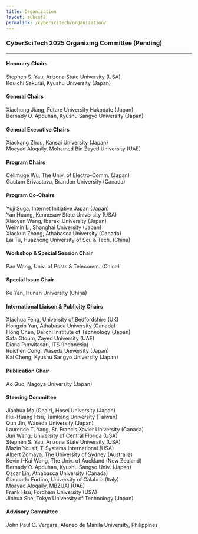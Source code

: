 ```yaml
---
title: Organization
layout: subcst2
permalink: /cyberscitech/organization/
---
```



<h3>CyberSciTech 2025 Organizing Committee (Pending)</h3>
<hr/>

<h4> Honorary Chairs</h4>
Stephen S. Yau, Arizona State University (USA)<br>
Kouichi Sakurai, Kyushu University (Japan)

<h4>General Chairs</h4>
Xiaohong Jiang, Future University Hakodate (Japan)<br>
Bernady O. Apduhan, Kyushu Sangyo University (Japan)

<h4>General Executive Chairs</h4>
Xiaokang Zhou, Kansai University (Japan)<br>
Moayad Aloqaily, Mohamed Bin Zayed University (UAE)

<h4>Program Chairs</h4>
Celimuge Wu, The Univ. of Electro-Comm. (Japan)<br>
Gautam Srivastava, Brandon University (Canada)

<h4>Program Co-Chairs</h4>
Yuji Suga, Internet Initiative Japan (Japan)<br>
Yan Huang, Kennesaw State University (USA)<br>
Xiaoyan Wang, Ibaraki University (Japan)<br>
Weimin Li, Shanghai University (Japan)<br>
Xiaokun Zhang, Athabasca University (Canada)<br>
Lai Tu, Huazhong University of Sci. & Tech. (China)

<h4>Workshop & Special Session Chair</h4>
Pan Wang, Univ. of Posts & Telecomm. (China)

<h4>Special Issue Chair</h4>
Ke Yan, Hunan University (China)

<h4>International Liaison & Publicity Chairs</h4>
Xiaohua Feng, University of Bedfordshire (UK)<br>
Hongxin Yan, Athabasca University (Canada)<br>
Hong Chen, Daiichi Institute of Technology (Japan)<br>
Safa Otoum, Zayed University (UAE)<br>
Diana Purwitasari, ITS (Indonesia)<br>
Ruichen Cong, Waseda University (Japan)<br>
Kai Cheng, Kyushu Sangyo University (Japan)

<h4> Publication Chair </h4>
Ao Guo, Nagoya University (Japan)

<h4>Steering Committee</h4>
Jianhua Ma (Chair), Hosei University (Japan)<br>
Hui-Huang Hsu, Tamkang University (Taiwan)<br>
Qun Jin, Waseda University (Japan)<br>
Laurence T. Yang, St. Francis Xavier University (Canada)<br>
Jun Wang, University of Central Florida (USA)<br>
Stephen S. Yau, Arizona State University (USA)<br>
Mazin Yousif, T-Systems International (USA)<br>
Albert Zomaya, The University of Sydney (Australia)<br>
Kevin I-Kai Wang, The Univ. of Auckland (New Zealand)<br>
Bernady O. Apduhan, Kyushu Sangyo Univ. (Japan)<br>
Oscar Lin, Athabasca University (Canada)<br>
Giancarlo Fortino, University of Calabria (Italy)<br>
Moayad Aloqaily, MBZUAI (UAE)<br>
Frank Hsu, Fordham University (USA)<br>
Jinhua She, Tokyo University of Technology (Japan)

<h4> Advisory Committee </h4>
John Paul C. Vergara, Ateneo de Manila University, Philippines<br>
